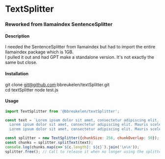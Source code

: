 # TextSplitter
### Reworked from llamaindex SentenceSplitter

#### Description
I needed the SentenceSplitter from llamaindex but had to import the entire llamaindex package which is 1GB.  
I pulled it out and had GPT make a standalone version.  It's not exactly the same but close.

#### Installation
git clone git@github.com:bbreukelen/textSplitter.git  
cd textSplitter
node test.js

#### Usage
```javascript
import TextSplitter from '@bbreukelen/textSplitter';

const text = `Lorem ipsum dolor sit amet, consectetur adipiscing elit. Mauris scelerisque suscipit libero, et auctor nulla tincidunt id. Phasellus feugiat sit amet tortor ut aliquet. Aenean non vehicula ligula. Fusce felis ante, pharetra ac ultricies sed, dignissim ut elit. Quisque eros dui, auctor at laoreet ornare, euismod nec ex. Etiam consequat lorem ut cursus imperdiet. Quisque orci est, efficitur eu magna in, blandit tincidunt magna. Phasellus pharetra dolor metus, id vestibulum elit ullamcorper ac. Pellentesque in malesuada nibh. Etiam facilisis leo sed mi placerat venenatis.
  Lorem ipsum dolor sit amet, consectetur adipiscing elit. Mauris scelerisque suscipit libero, et auctor nulla tincidunt id. Phasellus feugiat sit amet tortor ut aliquet. Aenean non vehicula ligula. Fusce felis ante, pharetra ac ultricies sed, dignissim ut elit. Quisque eros dui, auctor at laoreet ornare, euismod nec ex. Etiam consequat lorem ut cursus imperdiet. Quisque orci est, efficitur eu magna in, blandit tincidunt magna. Phasellus pharetra dolor metus, id vestibulum elit ullamcorper ac. Pellentesque in malesuada nibh. Etiam facilisis leo sed mi placerat venenatis.
  Lorem ipsum dolor sit amet, consectetur adipiscing elit. Mauris scelerisque suscipit libero, et auctor nulla tincidunt id. Phasellus feugiat sit amet tortor ut aliquet. Aenean non vehicula ligula. Fusce felis ante, pharetra ac ultricies sed, dignissim ut elit. Quisque eros dui, auctor at laoreet ornare, euismod nec ex. Etiam consequat lorem ut cursus imperdiet. Quisque orci est, efficitur eu magna in, blandit tincidunt magna. Phasellus pharetra dolor metus, id vestibulum elit ullamcorper ac. Pellentesque in malesuada nibh. Etiam facilisis leo sed mi placerat venenatis.`;

const splitter = new TextSplitter({chunkSize: 256, chunkOverlap: 50});
const chunks = splitter.splitText(text);
console.log(chunks.map(c=>`${c.length}: ${c}`).join('\n\n'));
splitter.free(); // Call to release it when no longer using the splitter
```
